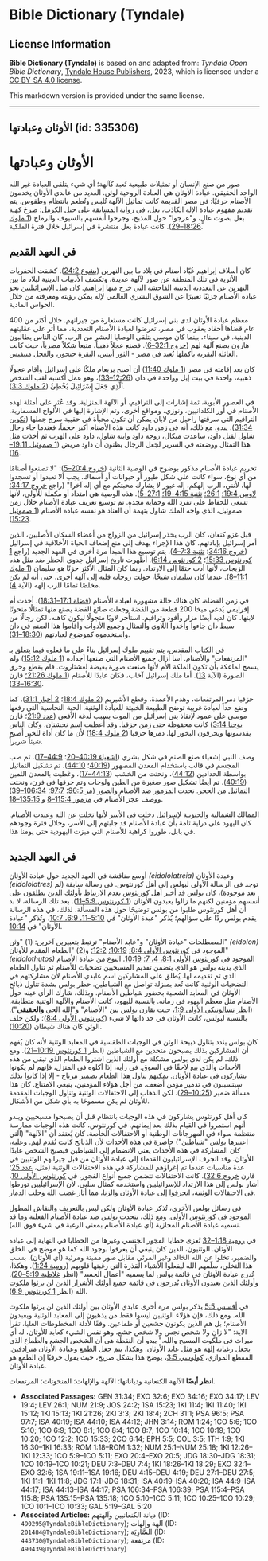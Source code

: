 # Bible Dictionary (Tyndale)

## License Information

**Bible Dictionary (Tyndale)** is based on and adapted from: _Tyndale Open Bible Dictionary_, [Tyndale House Publishers](https://tyndaleopenresources.com/), 2023, which is licensed under a [CC BY-SA 4.0 license](https://creativecommons.org/licenses/by-sa/4.0/legalcode.en).

This markdown version is provided under the same license.



--------------------------------

## الأوثان وعبادتها (id: 335306)

الأوثان وعبادتها
================

صور من صنع الإنسان أو تمثيلات طبيعية تُعبد كآلهة؛ أي شيء يتلقى العبادة غير الله الواحد الحقيقي. عبادة الأوثان هي العبادة الروحية لوثن. العديد من عابدي الأوثان يخدمون الأصنام حرفيًا: في مصر القديمة كانت تماثيل الآلهة تُلبس وتُطعم بانتظام وطقوس. يتم تقديم مفهوم عبادة الإله الكاذب، بعل، في رواية المسابقة على جبل الكرمل: صرخ كهنة بعل بصوت عالٍ، و"عرجوا" حول المذبح، وجرحوا أنفسهم بالسيوف والرماح ([1 ملوك 18:26–29](https://ref.ly/1Kgs18:26-1Kgs18:29)). كانت عبادة بعل منتشرة في إسرائيل خلال فترة الملكية.

في العهد القديم
---------------

كان أسلاف إبراهيم عُبّاد أصنام في بلاد ما بين النهرين ([يشوع 24:2](https://ref.ly/Josh24:2)). كشفت الحفريات الأثرية في تلك المنطقة عن صور لآلهة عديدة، وتكشف الأدبيات الدينية لبلاد ما بين النهرين عن التعددية الدينية الفاحشة التي خرج منها إبراهيم. كان ميل الإسرائيليين نحو عبادة الأصنام جزئيًا تعبيرًا عن الشوق البشري العالمي لإله يمكن رؤيته ومعرفته من خلال الحواس المادية.

معظم عبادة الأوثان لدى بني إسرائيل كانت مستعارة من جيرانهم. خلال أكثر من 400 عام قضاها أحفاد يعقوب في مصر، تعرضوا لعبادة الأصنام التعددية، مما أثر على عقليتهم الدينية. في سيناء، بينما كان موسى يتلقى الوصايا العشر من الرب، كان الناس يطالبون هارون بصنع آلهة لهم ([خروج 32:1–6](https://ref.ly/Exod32:1-Exod32:6)). فصنع عجلاً ذهبياً، متبعاً شكلاً مصرياً، حيث كانت العائلة البقرية بأكملها تُعبد في مصر \- الثور أبيس، البقرة حتحور، والعجل منيفيس.

كان بعد إقامته في مصر ([1 ملوك 11:40](https://ref.ly/1Kgs11:40)) أن أصبح يربعام ملكًا على إسرائيل وأقام عجولًا ذهبية، واحدة في بيت إيل وواحدة في دان ([12:26–33](https://ref.ly/1Kgs12:26-1Kgs12:33))، وهو عمل أكسبه لقب الشخص ٱلَّذِي جَعَلَ إِسْرَائِيلَ يُخْطِئُ ([2 ملوك 3:3](https://ref.ly/2Kgs3:3)).

في العصور الأبوية، ثمة إشارات إلى الترافيم، أو الآلهة المنزلية. وقد عُثر على أمثلة لهذه الأصنام في أور الكلدانيين، ونوزي، ومواقع أخرى، وتم الإشارة إليها في الألواح المسمارية. الترافيم التي سرقتها راحيل من لابان يمكن أن تكون مخبأة في حقيبة سرج جملها ([تكوين 31:34](https://ref.ly/Gen31:34)). يبدو، مع ذلك، أنه في زمن داود كانت هذه الأصنام أكبر حجماً، فعندما جاء رجال شاول لقتل داود، ساعدت ميكال، زوجة داود وابنة شاول، داود على الهرب ثم أخذت مثل هذا التمثال ووضعته في السرير لجعل الرجال يظنون أن داود مريض ([1 صموئيل 19:11–16](https://ref.ly/1Sam19:11-1Sam19:16)).

تحريم عبادة الأصنام مذكور بوضوح في الوصية الثانية ([خروج 20:4–5](https://ref.ly/Exod20:4-Exod20:5)): "لا تصنعوا أصنامًا من أي نوع، سواء كانت على شكل طيور أو حيوانات أو أسماك. يجب ألا تعبدوا أو تسجدوا لها، لأنني، الرب إلهكم، إله غيور لا يشارك محبتكم مع أي إله آخر!" (راجع [خروج 34:17؛](https://ref.ly/Exod34:17) [لاويين 19:4؛](https://ref.ly/Lev19:4) [26:1؛](https://ref.ly/Lev26:1) [تثنية 4:15–19؛](https://ref.ly/Deut4:15-Deut4:19) [27:1–5](https://ref.ly/Deut27:1-Deut27:5)). هذه الوصية هي امتداد أو مكملة للأولى، لأنها تسعى للحفاظ على تفرد الله وحماية مجده. تم توسيع تعريف عبادة الأصنام خلال زمن صموئيل، الذي واجه الملك شاول بتهمة أن العناد هو نفسه عبادة الأصنام ([1 صموئيل 15:23](https://ref.ly/1Sam15:23)).

قبل غزو كنعان، كان الرب يحذر إسرائيل من الزواج من أعضاء السكان الأصليين، الذين أمر إسرائيل بإبادتهم. كان هذا الإجراء يهدف إلى منع إضعاف الحياة الأخلاقية في إسرائيل ([خروج 34:16](https://ref.ly/Exod34:16)؛ [تثنية 7:3–4](https://ref.ly/Deut7:3-Deut7:4)). يتم توسيع هذا المبدأ مرة أخرى في العهد الجديد (راجع [1 كورنثوس 15:33](https://ref.ly/1Cor15:33)؛ [2 كورنثوس 6:14](https://ref.ly/2Cor6:14)). أظهرت تاريخ إسرائيل جدوى الحظر ضد مثل هذه الزيجات، لأنها أدت حتمًا إلى الارتداد. ربما كان المثال الأكثر حزنًا هو سليمان ([1 ملوك 11:1–8](https://ref.ly/1Kgs11:1-1Kgs11:8)). عندما كان سليمان شيخًا، حولت زوجاته قلبه إلى آلهة أخرى، حتى أنه لم يكن مخلصًا تمامًا للرب إلهه (الآية [4](https://ref.ly/1Kgs11:4)).

في زمن القضاة، كان هناك حالة مشهورة لعبادة الأصنام ([قضاة 17:1–18:31](https://ref.ly/Judg17:1-Judg18:31)). أخذت أم إفرايمي يُدعى ميخا 200 قطعة من الفضة وجعلت صائغ الفضة يصنع منها تمثالًا منحوتًا لابنها. كان لديه أيضًا مزار وأفود وترافيم. استأجر لاويًا متجولًا ليكون كاهنه، لكن رجالًا من سبط دان جاءوا وأخذوا اللاوي والتمثال وجميع الأدوات وأقاموا هذا الصنم في دان واستخدموه كموضوع لعبادتهم ([18:30–31](https://ref.ly/Judg18:30-Judg18:31)).

في الكتاب المقدس، يتم تقييم ملوك إسرائيل بناءً على ما فعلوه فيما يتعلق بـ "المرتفعات" والأصنام. أسا أزال جميع الأصنام التي صنعها أجداده ([1 ملوك 15:12](https://ref.ly/1Kgs15:12)) ولم يسمح لماعكة بأن تكون الملكة الأم لأنها صنعت صورة بغيضة لعشتاروت. قام بقطع وحرق الصورة (الآية [13](https://ref.ly/1Kgs15:13)). أما ملك إسرائيل آخاب، فكان عابدًا للأصنام ([1 ملوك 21:26؛](https://ref.ly/1Kgs21:26) قارن [16:30–33](https://ref.ly/1Kgs16:30-1Kgs16:33)).

حزقيا دمر المرتفعات، وهدم الأعمدة، وقطع الأشيريم ([2 ملوك 18:4](https://ref.ly/2Kgs18:4)؛ [2 أخبار 31:1](https://ref.ly/2Chr31:1)). كما وضع حداً لعبادة غريبة توضح الطبيعة الخبيثة للعبادة الوثنية. الحية النحاسية التي رفعها موسى على عمود لإنقاذ بني إسرائيل من الموت بسبب لدغة الأفعى ([عدد 21:9](https://ref.ly/Num21:9)؛ قارن [يوحنا 3:14](https://ref.ly/John3:14)) كانت محفوظة حتى زمن حزقيا. وقد أُعطيت اسم نحشتان، وكان الناس يقدسونها ويحرقون البخور لها. دمرها حزقيا ([2 ملوك 18:4](https://ref.ly/2Kgs18:4)) لأن ما كان أداة للخير أصبح شيئاً شريراً.

وصف النبي إشعياء صنع الصنم في شكل بشري ([إشعياء 40:19–20](https://ref.ly/Isa40:19-Isa40:20)؛ [44:9–17](https://ref.ly/Isa44:9-Isa44:17)). تم صب المجسم في قالب باستخدام المعدن المصهور ([40:19](https://ref.ly/Isa40:19)؛ [44:10](https://ref.ly/Isa44:10)). تم تشكيل التماثيل بواسطة الحدادين ([44:12](https://ref.ly/Isa44:12))، ونحتت من الخشب ([44:13–17](https://ref.ly/Isa44:13-Isa44:17))، وغطيت بالمعدن الثمين ([40:19](https://ref.ly/Isa40:19)). تم أيضًا تشكيل صور صغيرة من الطين ولوحات وتم حرقها في فرن، ونحتت التماثيل من الحجر. تحدث المزمور ضد الأصنام والصور ([مز 96:5](https://ref.ly/Ps96:5)؛ [97:7](https://ref.ly/Ps97:7)؛ [106:34–39](https://ref.ly/Ps106:34-Ps106:39)) ووصف عجز الأصنام في [مزمور 115:4–8](https://ref.ly/Ps115:4-Ps115:8) و [135:15–18](https://ref.ly/Ps135:15-Ps135:18).

الممالك الشمالية والجنوبية لإسرائيل دخلت في الأسر لأنها تخلت عن الله وعبدت الأصنام. كان اليهود على دراية تامة بأن عبادة الأصنام قد جلبتهم إلى الأسر، وخلال فترة وجودهم في بابل، طوروا كراهية للأصنام التي ميزت اليهودية حتى يومنا هذا.

في العهد الجديد
---------------

أوسع مناقشة في العهد الجديد حول عبادة الأوثان *(*eidololatreia*)* وعبدة الأوثان *(*eidololatres*)* توجد في الرسالة الأولى لبولس إلى أهل كورنثوس. في رسالة سابقة (لم تعد موجودة)، كان بولس قد أخبر أهل كورنثوس بعدم الارتباط بأولئك الذين يطلقون على أنفسهم مؤمنين لكنهم ما زالوا يعبدون الأوثان ([1 كورنثوس 5:9–11](https://ref.ly/1Cor5:9-1Cor5:11)). بعد تلك الرسالة، لا بد أن أهل كورنثوس طلبوا من بولس توضيحًا حول هذه المسألة. لذلك، في هذه الرسالة يقدم بولس ردًا على سؤالهم؛ يُذكر "عبدة الأوثان" في [5:10–11، 6:9، 10:7](https://ref.ly/1Cor5:10-1Cor5:11,1Cor5:6,1Cor5:10)، وتُذكر "عبادة الأوثان" في [10:14](https://ref.ly/1Cor10:14).

المصطلحات "عبادة الأوثان" و"عابد الأصنام" ترتبط بتعبيرين آخرين: (1\) "وثن" *(*eidolon*)* الموجود في [كورنثوس الأولى 8:4؛](https://ref.ly/1Cor8:4) [10:19؛](https://ref.ly/1Cor10:19) [12:2؛](https://ref.ly/1Cor12:2) و(2\) "الطعام المقدم للأوثان" *(*eidolothutos*)* الموجود في [كورنثوس الأولى 8:1، 4، 7؛](https://ref.ly/1Cor8:1,1Cor8:4,1Cor8:7) [10:19](https://ref.ly/1Cor10:19). النوع من عبادة الأصنام الذي يدينه بولس هو الذي يتضمن تقديم المسيحيين تضحيات للأصنام ثم تناول الطعام الذي تم تقديمه لها. يُطلق على المشاركين اسم عابدي الأصنام لأن مشاركتهم في التضحيات الوثنية كانت تُعد بمنزلة تواصل مع الشياطين. حظر بولس بشدة تناول ذبائح الأوثان في المعابد الشعبية بحضور شياطين الأصنام. وبذلك، شارك الرأي عينه حول الأصنام مثل معظم اليهود في زمانه. بالنسبة لليهود، كانت الأصنام والآلهة الوثنية متطابقة. (انظر [تسالونيكي الأولى 1:9](https://ref.ly/1Thess1:9)، حيث يقارن بولس بين "الأصنام" و"الله الحي **والحقيقي**"). بالنسبة لبولس، كانت الأوثان في حد ذاتها لا شيء ([كورنثوس الأولى 8:4](https://ref.ly/1Cor8:4))؛ ولكن خلف الوثن كان هناك شيطان ([10:20](https://ref.ly/1Cor10:20)).

كان بولس يندد بتناول ذبيحة الوثن في الوجبات الطقسية في المعابد الوثنية لأنه كان يُفهم أن المشاركين بذلك يصبحون متحدين مع الشياطين (انظر [1 كورنثوس 10:19–21](https://ref.ly/1Cor10:19-1Cor10:21)). ومع ذلك، لم يكن لدى بولس مشكلة مع أولئك الذين اشتروا الطعام الذي تبقى من هذه الأحداث والذي بيع لاحقًا في السوق. في رأيه، إذا أكلوه في المنزل، فإنهم لم يكونوا يشاركون في عبادة الأوثان. يمكنهم تناول هذا الطعام بضمير مرتاح \- إلا إذا كانوا بذلك سيتسببون في تدمير مؤمن أضعف. من أجل هؤلاء المؤمنين، ينبغي الامتناع. كان هذا مسألة ضمير ([10:25–29](https://ref.ly/1Cor10:25-1Cor10:29)). لكن الذهاب إلى الاحتفالات الوثنية وتناول الوجبات المقدمة للأوثان لم يكن مسموحًا به بأي شكل من الأشكال.

كان أهل كورنثوس يشاركون في هذه الوجبات بانتظام قبل أن يصبحوا مسيحيين ويبدو أنهم استمروا في القيام بذلك بعد إيمانهم. في كورنثوس، كانت هذه الوجبات ممارسة منتظمة سواء في المهرجانات الوطنية أو الاحتفالات الخاصة. كان يُعتقد أن "الآلهة" (التي اعتبرها بولس "شياطين") حاضرة في هذه الأحداث لأن الذبائح كانت تُقدم لهم. وعليه، كان المشاركة في هذه الأحداث يعني الانضمام إلى الشياطين فيصبح الشخص عابدًا للأوثان. وقد انجرف الإسرائيليون القدماء إلى عبادة الأوثان من قبل جيرانهم الوثنيين في عدة مناسبات عندما تم إغراؤهم للمشاركة في هذه الاحتفالات الوثنية (مثل، [عدد 25](https://ref.ly/Num25:1-Num25:18)؛ قارن [خروج 32:6](https://ref.ly/Exod32:6)). كانت الاحتفالات تتضمن جميع أنواع الفجور. في [كورنثوس الأولى 10](https://ref.ly/1Cor10:1-1Cor10:33)، أشار بولس إلى هذا الارتداد للإسرائيليين واستخدمه كمثال سلبي. لأن الإسرائيليين تورطوا في الاحتفالات الوثنية، انجرفوا إلى عبادة الأوثان والزنا، مما أثار غضب الله وجلب الدمار.

في رسائل بولس الأخرى، تُذكر عبادة الأوثان ولكن ليس بالتعريف والنقاش المطول الموجود في كورنثوس الأولى. ومع ذلك، يتحدث بولس ضد عبادة الأصنام الفعلية وما قد نسميه عبادة الأصنام المجازية (أي عبادة الأصنام بمعنى الرغبة في شيء فوق الله).

في [رومية 1:18–32](https://ref.ly/Rom1:18-Rom1:32) تُعزى خطايا الفجور الجنسي وغيرها من الخطايا في النهاية إلى عبادة الأوثان. الوثنيون، الذين كان ينبغي أن يعرفوا بوجود الله كما هو موضح في الخلق والضمير، تخلوا عن الله الخالد وغير المرئي مقابل صور مميتة ومرئية (أي الأوثان). بسبب هذا التخلي، سلّمهم الله ليفعلوا الأشياء القذرة التي رغبتها قلوبهم ([رومية 1:24](https://ref.ly/Rom1:24)). وهكذا، تُدرج عبادة الأوثان في قائمة بولس لما يسميه "أعمال الجسد" (انظر [غلاطية 5:19–20](https://ref.ly/Gal5:19-Gal5:20)). وأولئك الذين يعبدون الأوثان يُدرجون في قائمة جميع أولئك الأشرار الذين لن يرثوا ملكوت الله (انظر [1 كورنثوس 6:9](https://ref.ly/1Cor6:9)).

في [أفسس 5:5](https://ref.ly/Eph5:5) يذكر بولس مرة أخرى عابدي الأوثان بين أولئك الذين لن يرثوا ملكوت الله. ومع ذلك، فإن هؤلاء الوثنيين ليسوا فقط من يذهبون إلى المعابد الوثنية ويعبدون الأصنام؛ بل هم الذين يكونون جشعين أو طماعين. وفقًا لأدلة المخطوطات العليا، تقرأ الآية: "لا زانٍ ولا شخص نجس ولا شخص جشع، وهو نفس الشيء كعابد للأوثان، له أي ميراث في ملكوت المسيح والله." يبدو أن النقطة هي أن الشخص الجشع والطماع الذي يجعل رغباته إلهه هو مثل عابد الأوثان. وهكذا، يتم جعل الطمع وعبادة الأوثان مترادفين. المقطع الموازي، [كولوسي 3:5](https://ref.ly/Col3:5)، يوضح هذا بشكل صريح، حيث يقول حرفيًا إن الطمع هو عبادة الأوثان.

**انظر أيضًا** الآلهة الكنعانية ودياناتها؛ الآلهة والإلهات؛ المنحوتات؛ المرتفعات.

* **Associated Passages:** GEN 31:34; EXO 32:6; EXO 34:16; EXO 34:17; LEV 19:4; LEV 26:1; NUM 21:9; JOS 24:2; 1SA 15:23; 1KI 11:4; 1KI 11:40; 1KI 15:12; 1KI 15:13; 1KI 21:26; 2KI 3:3; 2KI 18:4; 2CH 31:1; PSA 96:5; PSA 97:7; ISA 40:19; ISA 44:10; ISA 44:12; JHN 3:14; ROM 1:24; 1CO 5:6; 1CO 5:10; 1CO 6:9; 1CO 8:1; 1CO 8:4; 1CO 8:7; 1CO 10:14; 1CO 10:19; 1CO 10:20; 1CO 12:2; 1CO 15:33; 2CO 6:14; EPH 5:5; COL 3:5; 1TH 1:9; 1KI 16:30–1KI 16:33; ROM 1:18–ROM 1:32; NUM 25:1–NUM 25:18; 1KI 12:26–1KI 12:33; 1CO 5:9–1CO 5:11; EXO 20:4–EXO 20:5; JDG 18:30–JDG 18:31; 1CO 10:19–1CO 10:21; DEU 7:3–DEU 7:4; 1KI 18:26–1KI 18:29; EXO 32:1–EXO 32:6; 1SA 19:11–1SA 19:16; DEU 4:15–DEU 4:19; DEU 27:1–DEU 27:5; 1KI 11:1–1KI 11:8; JDG 17:1–JDG 18:31; ISA 40:19–ISA 40:20; ISA 44:9–ISA 44:17; ISA 44:13–ISA 44:17; PSA 106:34–PSA 106:39; PSA 115:4–PSA 115:8; PSA 135:15–PSA 135:18; 1CO 5:10–1CO 5:11; 1CO 10:25–1CO 10:29; 1CO 10:1–1CO 10:33; GAL 5:19–GAL 5:20
* **Associated Articles:** ديانة الكنعانيين وآلهتهم (ID: `490295@TyndaleBibleDictionary`); آلهة وإلهات (ID: `201484@TyndaleBibleDictionary`); السَّارِيَة (ID: `443730@TyndaleBibleDictionary`); مرتفعة (ID: `490439@TyndaleBibleDictionary`)

